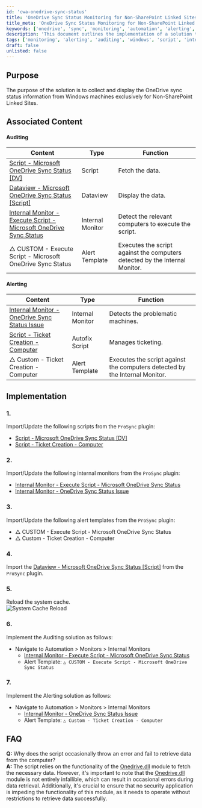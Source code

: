 ```yaml
---
id: 'cwa-onedrive-sync-status'
title: 'OneDrive Sync Status Monitoring for Non-SharePoint Linked Sites'
title_meta: 'OneDrive Sync Status Monitoring for Non-SharePoint Linked Sites'
keywords: ['onedrive', 'sync', 'monitoring', 'automation', 'alerting', 'auditing']
description: 'This document outlines the implementation of a solution to collect and display OneDrive sync status information from Windows machines, specifically for Non-SharePoint Linked Sites. It includes associated content for auditing and alerting, as well as a detailed implementation guide and FAQs regarding potential errors in data retrieval.'
tags: ['monitoring', 'alerting', 'auditing', 'windows', 'script', 'internal-monitor', 'ticketing']
draft: false
unlisted: false
---
```

## Purpose

The purpose of the solution is to collect and display the OneDrive sync status information from Windows machines exclusively for Non-SharePoint Linked Sites.

## Associated Content

#### Auditing

| Content                                                                 | Type           | Function                                                   |
|-------------------------------------------------------------------------|----------------|------------------------------------------------------------|
| [Script - Microsoft OneDrive Sync Status [DV]](https://proval.itglue.com/DOC-5078775-14227796) | Script         | Fetch the data.                                           |
| [Dataview - Microsoft OneDrive Sync Status [Script]](https://proval.itglue.com/DOC-5078775-14227800) | Dataview       | Display the data.                                         |
| [Internal Monitor - Execute Script - Microsoft OneDrive Sync Status](https://proval.itglue.com/DOC-5078775-14241947) | Internal Monitor | Detect the relevant computers to execute the script.     |
| △ CUSTOM - Execute Script - Microsoft OneDrive Sync Status              | Alert Template | Executes the script against the computers detected by the Internal Monitor. |

#### Alerting

| Content                                                                 | Type           | Function                                                   |
|-------------------------------------------------------------------------|----------------|------------------------------------------------------------|
| [Internal Monitor - OneDrive Sync Status Issue](https://proval.itglue.com/DOC-5078775-15373743) | Internal Monitor | Detects the problematic machines.                          |
| [Script - Ticket Creation - Computer](https://proval.itglue.com/DOC-5078775-9098338) | Autofix Script | Manages ticketing.                                        |
| △ Custom - Ticket Creation - Computer                                     | Alert Template | Executes the script against the computers detected by the Internal Monitor. |

## Implementation

### 1.
Import/Update the following scripts from the `ProSync` plugin:
- [Script - Microsoft OneDrive Sync Status [DV]](https://proval.itglue.com/DOC-5078775-14227796)  
- [Script - Ticket Creation - Computer](https://proval.itglue.com/DOC-5078775-9098338)  

### 2.
Import/Update the following internal monitors from the `ProSync` plugin:
- [Internal Monitor - Execute Script - Microsoft OneDrive Sync Status](https://proval.itglue.com/DOC-5078775-14241947)  
- [Internal Monitor - OneDrive Sync Status Issue](https://proval.itglue.com/DOC-5078775-15373743)  

### 3.
Import/Update the following alert templates from the `ProSync` plugin:
- △ CUSTOM - Execute Script - Microsoft OneDrive Sync Status  
- △ Custom - Ticket Creation - Computer  

### 4.
Import the [Dataview - Microsoft OneDrive Sync Status [Script]](https://proval.itglue.com/DOC-5078775-14227800) from the `ProSync` plugin.

### 5.
Reload the system cache.  
![System Cache Reload](5078775/docs/14241950/images/22350498)

### 6.
Implement the Auditing solution as follows:
- Navigate to Automation > Monitors > Internal Monitors
  - [Internal Monitor - Execute Script - Microsoft OneDrive Sync Status](https://proval.itglue.com/DOC-5078775-14241947)  
  - Alert Template: `△ CUSTOM - Execute Script - Microsoft OneDrive Sync Status`

### 7.
Implement the Alerting solution as follows:
- Navigate to Automation > Monitors > Internal Monitors
  - [Internal Monitor - OneDrive Sync Status Issue](https://proval.itglue.com/DOC-5078775-15373743)  
  - Alert Template: `△ Custom - Ticket Creation - Computer`

## FAQ

**Q:** Why does the script occasionally throw an error and fail to retrieve data from the computer?  
**A:** The script relies on the functionality of the [Onedrive.dll](https://github.com/rodneyviana/ODSyncService) module to fetch the necessary data. However, it's important to note that the [Onedrive.dll](https://github.com/rodneyviana/ODSyncService) module is not entirely infallible, which can result in occasional errors during data retrieval. Additionally, it's crucial to ensure that no security application is impeding the functionality of this module, as it needs to operate without restrictions to retrieve data successfully.

